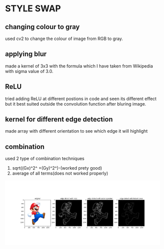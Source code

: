# STYLE SWAP


## changing colour to gray

used cv2 to change the colour of image from RGB to gray.

## applying blur

made a kernel of 3x3 with the formula which I have taken from Wikipedia with sigma value of 3.0.



## ReLU

tried adding ReLU at different postions in code and seen its different effect but it best suited outside the convolution function after bluring image.

## kernel for different edge detection 

made array with different orientation to see which edge it will highlight 

## combination

used 2 type of combination techniques 
1) sqrt((Gx)^2^ +(Gy)^2^)-(worked prety good)
2) average of all terms(does not worked properly)

![final result](final.png)
